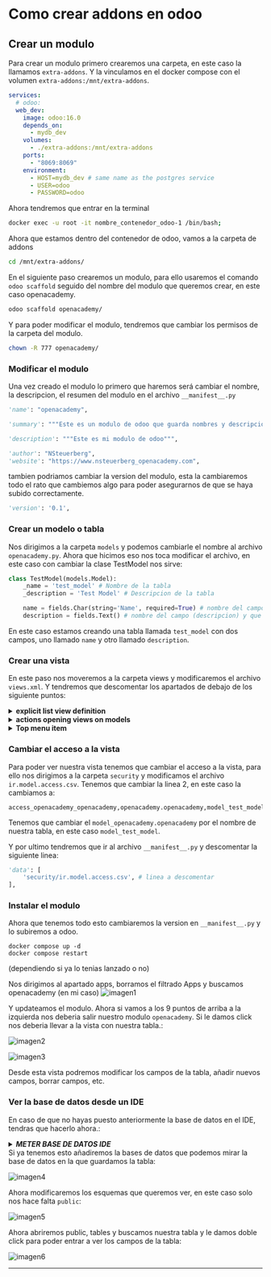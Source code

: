 # Como crear addons en odoo

## Crear un modulo
Para crear un modulo primero crearemos una carpeta, en este caso la llamamos `extra-addons`. 
Y la vinculamos en el docker compose con el volumen `extra-addons:/mnt/extra-addons`.
```yaml
services:
  # odoo:
  web_dev:
    image: odoo:16.0
    depends_on:
      - mydb_dev
    volumes:
      - ./extra-addons:/mnt/extra-addons
    ports:
      - "8069:8069"
    environment:
      - HOST=mydb_dev # same name as the postgres service
      - USER=odoo
      - PASSWORD=odoo
```
Ahora tendremos que entrar en la terminal

```bash
docker exec -u root -it nombre_contenedor_odoo-1 /bin/bash;
```
Ahora que estamos dentro del contenedor de odoo, vamos a la carpeta de addons
```bash
cd /mnt/extra-addons/
```
En el siguiente paso crearemos un modulo, para ello usaremos el comando `odoo scaffold` seguido del nombre del modulo que queremos crear, en este caso openacademy.
```bash
odoo scaffold openacademy/
```
Y para poder modificar el modulo, tendremos que cambiar los permisos de la carpeta del modulo.
```bash
chown -R 777 openacademy/
```

### Modificar el modulo
Una vez creado el modulo lo primero que haremos será cambiar el nombre, la descripcion, el resumen del modulo en el archivo `__manifest__.py`
```python
'name': "openacademy",

'summary': """Este es un modulo de odoo que guarda nombres y descripciones de cosas.""",

'description': """Este es mi modulo de odoo""",

'author': "NSteuerberg",
'website': "https://www.nsteuerberg_openacademy.com",
```
tambien podriamos cambiar la version del modulo, esta la cambiaremos todo el rato que  cambiemos algo para poder asegurarnos de que se haya subido correctamente.
```python
'version': '0.1',
```

### Crear un modelo o tabla
Nos dirigimos a la carpeta `models` y podemos cambiarle el nombre al archivo `openacademy.py`. 
Ahora que hicimos eso nos toca modificar el archivo, en este caso con cambiar la clase TestModel nos sirve:
```python
class TestModel(models.Model):
    _name = 'test_model' # Nombre de la tabla
    _description = 'Test Model' # Descripcion de la tabla

    name = fields.Char(string='Name', required=True) # nombre del campo (name) y que tipo es + si es requerido
    description = fields.Text() # nombre del campo (descripcion) y que tipo es
```
En este caso estamos creando una tabla llamada `test_model` con dos campos, uno llamado `name` y otro llamado `description`.

### Crear una vista
En este paso nos moveremos a la carpeta views y modificaremos el archivo `views.xml`. Y tendremos que descomentar los apartados de debajo de los siguiente puntos:
<details><summary><b>explicit list view definition</b></summary>

    <record model="ir.ui.view" id="openacademy.list">
      <field name="name">openacademy list</field>
      <field name="model">test_model</field> 
      <field name="arch" type="xml">
        <tree>
          <field name="name"/>
          <field name="description"/>
        </tree>
      </field>
    </record>
Cambiando en el apartado `<field name="model">` por el nombre de la tabla que hemos creado, en este caso `test_model`.

Y en el apartado `<tree>` poniendo los campos de nuestra tabla
</details>

<details><summary><b>actions opening views on models</b></summary>

    <record model="ir.actions.act_window" id="openacademy.action_window">
      <field name="name">openacademy window</field>
      <field name="res_model">test_model</field>
      <field name="view_mode">tree,form</field>
    </record>

Cambiando en el apartado `<field name="res_model">` por el nombre de nuestra tabla, en este caso `test_model`.
</details>

<details><summary><b>Top menu item</b></summary>
Descomentamos el top menu item, menu categories y 1 action 

    <menuitem name="openacademy" id="openacademy.menu_root"/>

    <!-- menu categories -->
    <menuitem name="Menu 1" id="openacademy.menu_1" parent="openacademy.menu_root"/>
    <menuitem name="Menu 2" id="openacademy.menu_2" parent="openacademy.menu_root"/>

    <!-- actions -->
    <menuitem name="List" id="openacademy.menu_1_list" parent="openacademy.menu_1"
              action="openacademy.action_window"/>

Y en este apartado no hace falta cambiar nada.
</details>

### Cambiar el acceso a la vista
Para poder ver nuestra vista tenemos que cambiar el acceso a la vista, 
para ello nos dirigimos a la carpeta `security` y modificamos el archivo `ir.model.access.csv`.
Tenemos que cambiar la linea 2, en este caso la cambiamos a:
```csv
access_openacademy_openacademy,openacademy.openacademy,model_test_model,base.group_user,1,1,1,1
```
Tenemos que cambiar el `model_openacademy.openacademy` por el nombre de nuestra tabla, en este caso `model_test_model`.

Y por ultimo tendremos que ir al archivo `__manifest__.py` y descomentar la siguiente linea:
```python
'data': [
    'security/ir.model.access.csv', # linea a descomentar
],
```

### Instalar el modulo
Ahora que tenemos todo esto cambiaremos la version en `__manifest__.py` y lo subiremos a odoo.
```shell
docker compose up -d
docker compose restart
```
(dependiendo si ya lo tenias lanzado o no)

Nos dirigimos al apartado apps, borramos el filtrado Apps y buscamos openacademy (en mi caso)
![imagen1](openacademy.png)

Y updateamos el modulo. Ahora si vamos a los 9 puntos de arriba a la izquierda nos deberia salir nuestro modulo `openacademy`.
Si le damos click nos deberia llevar a la vista con nuestra tabla.:

![imagen2](puntos.png)

![imagen3](captura.png)

Desde esta vista podremos modificar los campos de la tabla, añadir nuevos campos, borrar campos, etc.

### Ver la base de datos desde un IDE
En caso de que no hayas puesto anteriormente la base de datos en el IDE, tendras que hacerlo ahora.:
<details><summary><b><i>METER BASE DE DATOS IDE</i></b></summary>
<p>
En caso de que estés usando pycharm como yo, en la pestaña de la derecha le damos al boton de `Database` y nos aparecera una ventana donde podemos ver las bases de datos que tenemos.
Al no tener ninguna le daremos al + , despues a `Add a Database` y nos aparecera una ventana donde pondremos elegir el servicio, en este caso usaremos la de postgres, nos aparecera otra ventana donde tendremos que poner el nombre de la base de datos, el usuario y la contraseña.
En esta ventana puede que te salga que tienes que descargar un driver, si es así hazlo. Cuando tengas eso configurado y descargado el Driver pulsa en `Test Connection` si te dice que la conexion es correcta pulsa en `Apply` y despues en `OK`. Ahora donde no teniamos ninguna base de datos ya deberiamos tener la que acabamos de crear.

<img src="imagenes/database.png"/>
<img src="imagenes/database2.png"/>
<img src="imagenes/database3.png"/>
</p>
</details>
Si ya tenemos esto añadiremos la bases de datos que podemos mirar la base de datos en la que guardamos la tabla:

![imagen4](database.png)

Ahora modificaremos los esquemas que queremos ver, en este caso solo nos hace falta `public`:

![imagen5](esquemas.png)

Ahora abriremos public, tables y buscamos nuestra tabla y le damos doble click para poder entrar a ver los campos de la tabla:

![imagen6](tabla.png)

---

